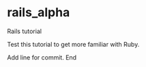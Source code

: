 # rails_alpha
Rails tutorial

Test this tutorial to get more familiar with Ruby.

Add line for commit.
End

